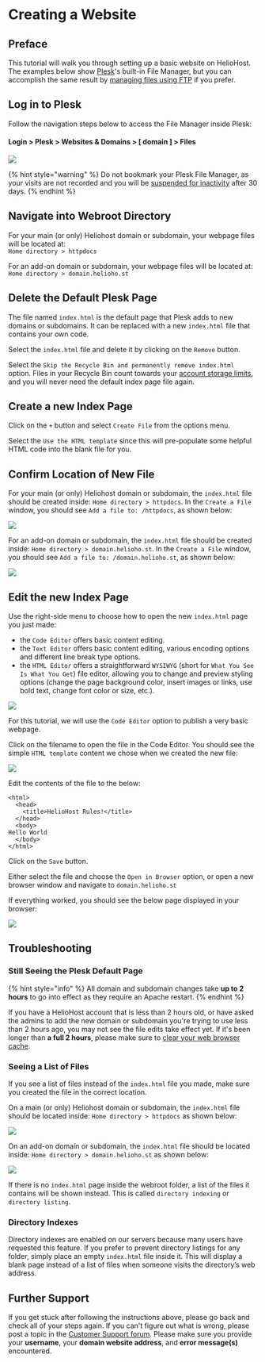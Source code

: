 # Creating a Website

## Preface

This tutorial will walk you through setting up a basic website on HelioHost. The examples below show [Plesk](../../features/plesk.md)'s built-in File Manager, but you can accomplish the same result by [managing files using FTP](../../management/uploading-files.md) if you prefer. 

## Log in to Plesk

Follow the navigation steps below to access the File Manager inside Plesk: 

#### Login > Plesk > Websites & Domains > [ domain ] > Files

![](../../.gitbook/assets/tutorial-website-plesk.png)

{% hint style="warning" %}
Do not bookmark your Plesk File Manager, as your visits are not recorded and you will be [suspended for inactivity](../../accounts/suspension-policy.md#inactivity-policy) after 30 days.
{% endhint %}

## Navigate into Webroot Directory

For your main (or only) Heliohost domain or subdomain, your webpage files will be located at:  
`Home directory > httpdocs`

For an add-on domain or subdomain, your webpage files will be located at:  
`Home directory > domain.helioho.st`

## Delete the Default Plesk Page

The file named `index.html` is the default page that Plesk adds to new domains or subdomains. It can be replaced with a new `index.html` file that contains your own code.

Select the `index.html` file and delete it by clicking on the `Remove` button.

Select the `Skip the Recycle Bin and permanently remove index.html` option. Files in your Recycle Bin count towards your [account storage limits](../../accounts/suspension-policy.md#account-storage-limits), and you will never need the default index page file again.

## Create a new Index Page

Click on the `+` button and select `Create File` from the options menu.

Select the `Use the HTML template` since this will pre-populate some helpful HTML code into the blank file for you.

## Confirm Location of New File

For your main (or only) Heliohost domain or subdomain, the `index.html` file should be created inside: `Home directory > httpdocs`. In the `Create a File` window, you should see `Add a file to: /httpdocs`, as shown below:

![](../../.gitbook/assets/tutorial-website-create-index-httpdocs.png)

For an add-on domain or subdomain, the `index.html` file should be created inside: `Home directory > domain.helioho.st`. In the `Create a File` window, you should see `Add a file to: /domain.helioho.st`, as shown below:

![](../../.gitbook/assets/tutorial-website-create-index-addon-domain.png)

## Edit the new Index Page

Use the right-side menu to choose how to open the new `index.html` page you just made:
* the `Code Editor` offers basic content editing.
* the `Text Editor` offers basic content editing, various encoding options and different line break type options.
* the `HTML Editor` offers a straightforward `WYSIWYG` (short for `What You See Is What You Get`) file editor, allowing you to change and preview styling options (change the page background color, insert images or links, use bold text, change font color or size, etc.).

![](../../.gitbook/assets/tutorial-website-edit-file.png)

For this tutorial, we will use the `Code Editor` option to publish a very basic webpage.

Click on the filename to open the file in the Code Editor. You should see the simple `HTML template` content we chose when we created the new file:

![](../../.gitbook/assets/tutorial-website-code-editor.png)

Edit the contents of the file to the below:
```text
<html>
  <head>
    <title>HelioHost Rules!</title>
  </head>
  <body>
Hello World
  </body>
</html>
```

Click on the `Save` button. 

Either select the file and choose the `Open in Browser` option, or open a new browser window and navigate to `domain.helioho.st`

If everything worked, you should see the below page displayed in your browser: 

![](../../.gitbook/assets/tutorial-website-hello-world.png)

## Troubleshooting

### Still Seeing the Plesk Default Page

{% hint style="info" %}
All domain and subdomain changes take **up to 2 hours** to go into effect as they require an Apache restart.
{% endhint %}

If you have a HelioHost account that is less than 2 hours old, or have asked the admins to add the new domain or subdomain you're trying to use less than 2 hours ago, you may not see the file edits take effect yet. If it's been longer than **a full 2 hours**, please make sure to [clear your web browser cache](../../misc/clear-your-cache.md). 

### Seeing a List of Files

If you see a list of files instead of the `index.html` file you made, make sure you created the file in the correct location. 

On a main (or only) Heliohost domain or subdomain, the `index.html` file should be located inside: `Home directory > httpdocs` as shown below:

![](../../.gitbook/assets/tutorial-website-httpdocs.png)

On an add-on domain or subdomain, the `index.html` file should be located inside: `Home directory > domain.helioho.st` as shown below:

![](../../.gitbook/assets/tutorial-website-domain-helio.png)

If there is no `index.html` page inside the webroot folder, a list of the files it contains will be shown instead. This is called `directory indexing` or `directory listing`. 

### Directory Indexes

Directory indexes are enabled on our servers because many users have requested this feature. If you prefer to prevent directory listings for any folder, simply place an empty `index.html` file inside it. This will display a blank page instead of a list of files when someone visits the directory’s web address.

## Further Support

If you get stuck after following the instructions above, please go back and check all of your steps again. If you can't figure out what is wrong, please post a topic in the [Customer Support forum](https://helionet.org/index/forum/45-customer-service/?do=add). Please make sure you provide your **username**, your **domain website address**, and **error message(s)** encountered.